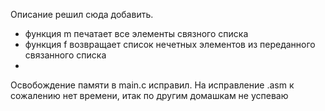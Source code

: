 Описание решил сюда добавить.

- функция m печатает все элементы связного списка
- функция f возвращает список нечетных элементов из переданного связанного списка
- 
Освобождение памяти в main.c исправил. На исправление .asm к сожалению нет времени, итак по другим домашкам не успеваю
